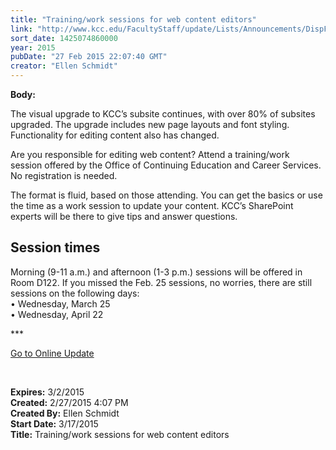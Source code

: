 ```yaml
---
title: "Training/work sessions for web content editors"
link: "http://www.kcc.edu/FacultyStaff/update/Lists/Announcements/DispForm.aspx?ID=1841"
sort_date: 1425074860000
year: 2015
pubDate: "27 Feb 2015 22:07:40 GMT"
creator: "Ellen Schmidt"
---
```


<div><b>Body:</b> <div class="ExternalClassB706BC774193474098E9188992289B1A"><p>​The visual upgrade to KCC’s subsite continues, with over 80% of subsites upgraded. The upgrade includes new page layouts and font styling. Functionality for editing content also has changed.</p>
<p>Are you responsible for editing web content? Attend a training/work session offered by the Office of Continuing Education and Career Services. No registration is needed.  </p>
<p>The format is fluid, based on those attending. You can get the basics or use the time as a work session to update your content. KCC’s SharePoint experts will be there to give tips and answer questions.</p>
<h2>Session times</h2>
<p>Morning (9-11 a.m.) and afternoon (1-3 p.m.) sessions will be offered in Room D122. If you missed the Feb. 25 sessions, no worries, there are still sessions on the following days: <br />• Wednesday, March 25<br />• Wednesday, April 22<br /></p>
<p>***</p>
<p><a href="/update">Go to Online Update</a></p>
<p> </p></div>
</div>
<div><b>Expires:</b> 3/2/2015</div>
<div><b>Created:</b> 2/27/2015 4:07 PM</div>
<div><b>Created By:</b> Ellen Schmidt</div>
<div><b>Start Date:</b> 3/17/2015</div>
<div><b>Title:</b> Training/work sessions for web content editors</div>
